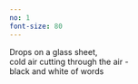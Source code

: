 ```yaml
---
no: 1
font-size: 80
---
```


Drops on a glass sheet,  
cold air cutting through the air -  
black and white of words
